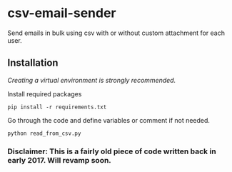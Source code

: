 # csv-email-sender

Send emails in bulk using csv with or without custom attachment for each user.


## Installation

_Creating a virtual environment is strongly recommended._

Install required packages
```
pip install -r requirements.txt
```

Go through the code and define variables or comment if not needed.

```
python read_from_csv.py
```

### Disclaimer: This is a fairly old piece of code written back in early 2017. Will revamp soon.